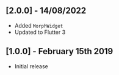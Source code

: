 ## [2.0.0] - 14/08/2022

* Added `MorphWidget`
* Updated to Flutter 3

## [1.0.0] - February 15th 2019

* Initial release
